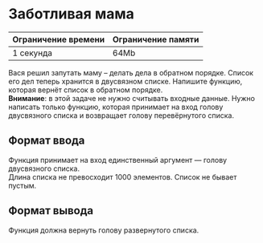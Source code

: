 # Заботливая мама

| Ограничение времени | Ограничение памяти |
|---------------------|--------------------|
| 1 секунда           | 64Mb               |

Вася решил запутать маму – делать дела в обратном порядке. Список его дел теперь хранится в двусвязном списке. Напишите функцию, которая вернёт список в обратном порядке.<br>
**Внимание**: в этой задаче не нужно считывать входные данные. Нужно написать только функцию, которая принимает на вход голову двусвязного списка и возвращает голову перевёрнутого списка.

## Формат ввода

Функция принимает на вход единственный аргумент — голову двусвязного списка.<br>
Длина списка не превосходит 1000 элементов. Список не бывает пустым.

## Формат вывода

Функция должна вернуть голову развернутого списка.
